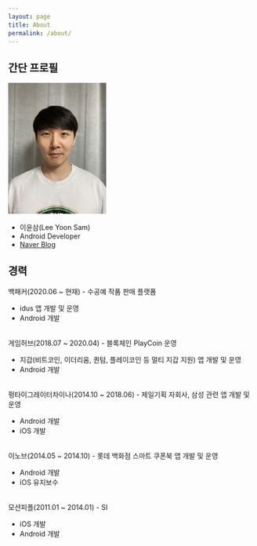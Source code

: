 ```yaml
---
layout: page
title: About
permalink: /about/
---
```


## 간단 프로필
<img src="/images/leeyoonsam.jpg" alt="drawing" style="width:200px;"/>

* 이윤삼(Lee Yoon Sam)
* Android Developer
* [Naver Blog](https://blog.naver.com/lys1900)

## 경력
백패커(2020.06 ~ 현재) - 수공예 작품 판매 플랫폼
  * idus 앱 개발 및 운영
  * Android 개발
<br/><br/>

게임허브(2018.07 ~ 2020.04) - 블록체인 PlayCoin 운영
  * 지갑(비트코인, 이더리움, 퀀텀, 플레이코인 등 멀티 지갑 지원) 앱 개발 및 운영
  * Android 개발
<br/><br/>

펑타이그레이터차이나(2014.10 ~ 2018.06) - 제일기획 자회사, 삼성 관련 앱 개발 및 운영
  * Android 개발
  * iOS 개발
<br/><br/>

이노브(2014.05 ~ 2014.10) - 롯데 백화점 스마트 쿠폰북 앱 개발 및 운영
  * Android 개발
  * iOS 유지보수
<br/><br/>

모션피플(2011.01 ~ 2014.01) - SI
  * iOS 개발
  * Android 개발

